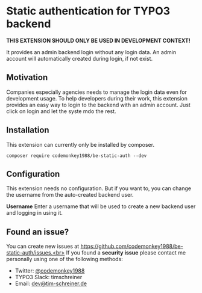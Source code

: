 # Static authentication for TYPO3 backend
**THIS EXTENSION SHOULD ONLY BE USED IN DEVELOPMENT CONTEXT!**

It provides an admin backend login without any login data. An admin account will 
automatically created during login, if not exist.

## Motivation
Companies especially agencies needs to manage the login data even for development usage.
To help developers during their work, this extension provides an easy way to login to the
backend with an admin account. Just click on login and let the syste mdo the rest.   

## Installation
This extension can currently only be installed by composer.

```
composer require codemonkey1988/be-static-auth --dev
```

## Configuration

This extension needs no configuration. But if you want to, you can change the username from
the auto-created backend user.

**Username**
Enter a username that will be used to create a new backend user and logging in using it. 

## Found an issue?

You can create new issues at https://github.com/codemonkey1988/be-static-auth/issues.<br>
If you found a **security issue** please contact me personally using one of the following methods:
* Twitter: [@codemonkey1988](https://twitter.com/Codemonkey1988)
* TYPO3 Slack: timschreiner
* Email: [dev@tim-schreiner.de](dev@tim-schreiner.de)
